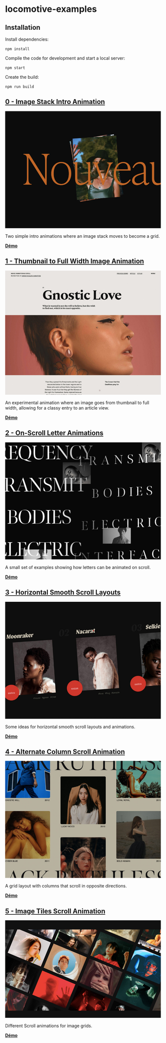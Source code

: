 # locomotive-examples

## Installation

Install dependencies:

```
npm install
```

Compile the code for development and start a local server:

```
npm start
```

Create the build:

```
npm run build
```


## [0 - Image Stack Intro Animation](https://github.com/idrissdiakite/locomotive-examples/tree/main/0-images-stack-intro)

![Screenshot](https://github.com/idrissdiakite/locomotive-examples/blob/main/img/0.jpeg)

Two simple intro animations where an image stack moves to become a grid.

**[Démo](https://tympanus.net/Development/ImageStackGrid/)**

## [1 - Thumbnail to Full Width Image Animation](https://github.com/idrissdiakite/locomotive-examples/tree/main/1-thumbnail-full-width-transition)

![Screenshot](https://github.com/idrissdiakite/locomotive-examples/blob/main/img/1.jpeg)

An experimental animation where an image goes from thumbnail to full width, allowing for a classy entry to an article view.

**[Démo](https://tympanus.net/Development/ThumbFullTransition/)**

## [2 - On-Scroll Letter Animations](https://github.com/idrissdiakite/locomotive-examples/tree/main/2-onscroll-letter-animation)

![Screenshot](https://github.com/idrissdiakite/locomotive-examples/blob/main/img/2.jpeg)

A small set of examples showing how letters can be animated on scroll.

**[Démo](https://tympanus.net/Development/OnScrollLetterAnimations/)**

## [3 - Horizontal Smooth Scroll Layouts](https://github.com/idrissdiakite/locomotive-examples/tree/main/3-horizontal-smooth-scroll-layout)

![Screenshot](https://github.com/idrissdiakite/locomotive-examples/blob/main/img/3.jpeg)

Some ideas for horizontal smooth scroll layouts and animations.

**[Démo](https://tympanus.net/Development/HorizontalSmoothScrollLayout/)**

## [4 - Alternate Column Scroll Animation](https://github.com/idrissdiakite/locomotive-examples/tree/main/4-alternate-column-scroll)

![Screenshot](https://github.com/idrissdiakite/locomotive-examples/blob/main/img/4.jpeg)

A grid layout with columns that scroll in opposite directions.

**[Démo](https://tympanus.net/Development/ColumnScroll/)**

## [5 - Image Tiles Scroll Animation](https://github.com/idrissdiakite/locomotive-examples/tree/main/5-scroll-animation-images-grid)

![Screenshot](https://github.com/idrissdiakite/locomotive-examples/blob/main/img/5.jpeg)

Different Scroll animations for image grids.

**[Démo](https://tympanus.net/Development/TileScroll/)**
